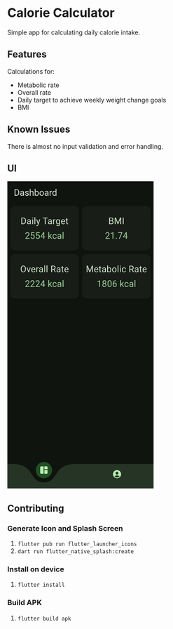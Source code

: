 # Calorie Calculator

Simple app for calculating daily calorie intake.

## Features

Calculations for:

- Metabolic rate
- Overall rate
- Daily target to achieve weekly weight change goals
- BMI

## Known Issues

There is almost no input validation and error handling.

## UI

<img src="assets/docs/dashboard.png" alt="drawing" height="700"/>

## Contributing

### Generate Icon and Splash Screen

1. `flutter pub run flutter_launcher_icons`
2. `dart run flutter_native_splash:create`

### Install on device

1. `flutter install`

### Build APK

1. `flutter build apk`
